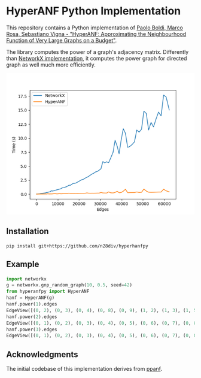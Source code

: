 # HyperANF Python Implementation

This repository contains a Python implementation of [Paolo Boldi, Marco Rosa, Sebastiano Vigna - "HyperANF: Approximating the Neighbourhood Function of Very Large Graphs on a Budget"](https://arxiv.org/pdf/1011.5599). 

The library computes the power of a graph's adjacency matrix. Differently than [NetworkX implementation](https://networkx.org/documentation/stable/reference/algorithms/generated/networkx.algorithms.operators.product.power.html), it computes the power graph for directed graph as well much more efficiently.

![Performance graph](assets/performance.png "Performance graph")

## Installation

```
pip install git+https://github.com/n28div/hyperhanfpy
```

## Example

```python
import networkx
g = networkx.gnp_random_graph(10, 0.5, seed=42)
from hyperanfpy import HyperANF
hanf = HyperANF(g)
hanf.power(1).edges
EdgeView([(0, 2), (0, 3), (0, 4), (0, 8), (0, 9), (1, 2), (1, 3), (1, 5), (1, 6), (1, 9), (2, 5), (2, 8), (2, 9), (3, 5), (3, 6), (3, 7), (4, 9), (6, 9), (7, 8), (7, 9), (8, 9)])
hanf.power(2).edges
EdgeView([(0, 1), (0, 2), (0, 3), (0, 4), (0, 5), (0, 6), (0, 7), (0, 8), (0, 9), (1, 2), (1, 3), (1, 4), (1, 5), (1, 6), (1, 7), (1, 8), (1, 9), (2, 3), (2, 4), (2, 5), (2, 6), (2, 7), (2, 8), (2, 9), (3, 4), (3, 5), (3, 6), (3, 7), (3, 8), (3, 9), (4, 6), (4, 7), (4, 8), (4, 9), (5, 6), (5, 7), (5, 8), (5, 9), (6, 7), (6, 8), (6, 9), (7, 8), (7, 9), (8, 9)])
hanf.power(3).edges
EdgeView([(0, 1), (0, 2), (0, 3), (0, 4), (0, 5), (0, 6), (0, 7), (0, 8), (0, 9), (1, 2), (1, 3), (1, 4), (1, 5), (1, 6), (1, 7), (1, 8), (1, 9), (2, 3), (2, 4), (2, 5), (2, 6), (2, 7), (2, 8), (2, 9), (3, 4), (3, 5), (3, 6), (3, 7), (3, 8), (3, 9), (4, 5), (4, 6), (4, 7), (4, 8), (4, 9), (5, 6), (5, 7), (5, 8), (5, 9), (6, 7), (6, 8), (6, 9), (7, 8), (7, 9), (8, 9)])
```

## Acknowledgments

The initial codebase of this implementation derives from [ppanf](https://github.com/algarecu/ppanf).